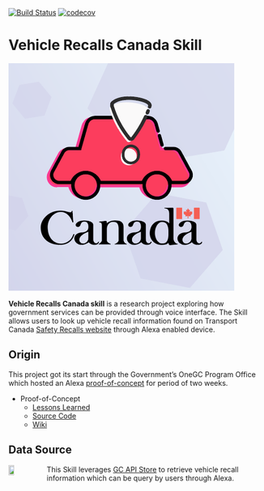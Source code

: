 [![Build Status](https://travis-ci.org/tc-ca/alexa-gc-recalls.svg?branch=master)](https://travis-ci.org/tc-ca/alexa-gc-recalls)
 [![codecov](https://codecov.io/gh/tc-ca/alexa-gc-recalls/branch/master/graph/badge.svg)](https://codecov.io/gh/tc-ca/alexa-gc-recalls/)


#  Vehicle Recalls Canada Skill
![image of skill icon](/images/skill-icon-2.png)


**Vehicle Recalls Canada skill** is a research project exploring how government services can be provided through voice interface. 
The Skill allows users to look up vehicle recall information found on Transport Canada [Safety Recalls website](http://wwwapps.tc.gc.ca/Saf-Sec-Sur/7/VRDB-BDRV/search-recherche/menu.aspx?lang=eng) through Alexa enabled device.


## Origin

This project got its start through the Government’s OneGC Program Office which hosted an Alexa [proof-of-concept](https://www.youtube.com/watch?v=jkA7NmMNpl4) for period of two weeks.
* Proof-of-Concept
  * [Lessons Learned](https://wiki.gccollab.ca/Lessons_learned_-_OneGC_Alexa_Proof-of-Concept)
  * [Source Code](https://github.com/canada-ca/alexapoc-vdpalexa)
  * [Wiki ](https://github.com/canada-ca/alexapoc-vdpalexa/wiki)


## Data Source

<img align="left" width="15%" height="15%" src="https://api.canada.ca/sites/api-store-drupal-prod.apps.prod.openshift.ised-isde.canada.ca/files/2019-02/api-logo.png">

This Skill leverages [GC API Store](https://api.canada.ca/en/homepage) to retrieve vehicle recall information which can be query by users through Alexa. 


